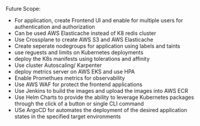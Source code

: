 
Future Scope:

- For application, create Frontend UI and enable for multiple users for authentication and authorization
- Can be used AWS Elasticache instead of K8 redis cluster
- Use Crossplane to create AWS S3 and AWS Elasticache 
- Create seperate nodegroups for application using labels and taints
- use reguests and limits on Kubernetes deployments
- deploy the K8s manifests using tolerations and affinity
- Use cluster Autoscaling/ Karpenter
- deploy metrics server on AWS EKS and use HPA
- Enable Promethues metrics for observability
- Use AWS WAF for protect the frontend applications
- Use Jenkins to build the images and upload the images into AWS ECR
- Use Helm Charts to provide the ability to leverage Kubernetes packages through the click of a button or single CLI command
- USe ArgoCD for automates the deployment of the desired application states in the specified target environments